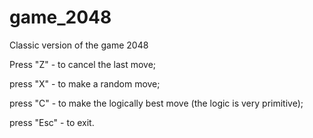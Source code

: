 # game_2048
Classic version of the game 2048

Press "Z" - to cancel the last move;

press "X" - to make a random move;

press "C" - to make the logically best move (the logic is very primitive);

press "Esc" - to exit.
